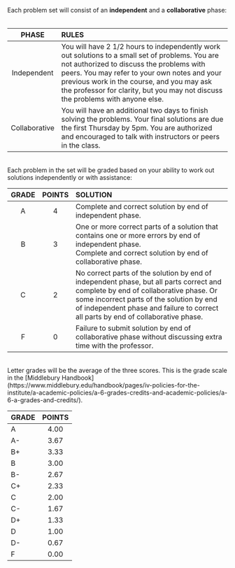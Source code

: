 Each problem set will consist of an **independent** and a **collaborative** phase:  
<br>
<center>

| PHASE | RULES |
| :---: | :--- |
| Independent | You will have 2 1/2 hours to independently work out solutions to a small set of problems. You are not authorized to discuss the problems with peers. You may refer to your own notes and your previous work in the course, and you may ask the professor for clarity, but you may not discuss the problems with anyone else.  |  
| Collaborative | You will have an additional two days to finish solving the problems. Your final solutions are due the first Thursday by 5pm. You are authorized and encouraged to talk with instructors or peers in the class. |  

</center>
<br>
Each problem in the set will be graded based on your ability to work out solutions independently or with assistance:    

<center>

| GRADE | POINTS | SOLUTION |
| :---: | :---:| :--- |
| A | 4 | Complete and correct solution by end of independent phase. |
| B | 3 | One or more correct parts of a solution that contains one or more errors by end of independent phase.<br>Complete and correct solution by end of collaborative phase. |
| C | 2 | No correct parts of the solution by end of independent phase, but all parts correct and complete by end of collaborative phase. Or some incorrect parts of the solution by end of independent phase and failure to correct all parts by end of collaborative phase. |
| F | 0 | Failure to submit solution by end of collaborative phase without discussing extra time with the professor. |    

</center>
<br>
Letter grades will be the average of the three scores. This is the grade scale in the [Middlebury Handbook](https://www.middlebury.edu/handbook/pages/iv-policies-for-the-institute/a-academic-policies/a-6-grades-credits-and-academic-policies/a-6-a-grades-and-credits/).  
<br>
<center>

| GRADE | POINTS |
| :---| :---: |
| A | 4.00 |
| A- | 3.67|
| B+ |3.33|
| B	|3.00|
| B- |2.67|
| C+ |2.33|
| C	|2.00|
| C- |1.67|
| D+ |1.33|
| D	|1.00|
| D-	|0.67|
| F	|0.00|
